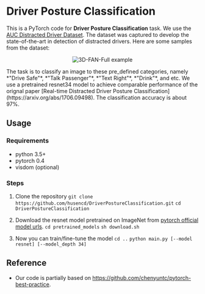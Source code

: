 # Driver Posture Classification

This is a PyTorch code for **Driver Posture Classification** task. We use the [AUC Distracted Driver Dataset](https://devyhia.github.io/projects/auc-distracted-driver-dataset). The dataset was captured to develop the state-of-the-art in detection of distracted drivers. Here are some samples from the dataset:
<p align='center'>
<img src='https://devyhia.github.io/images/projects/auc-distracted-driver-dataset/AUC-Dataset.png' title='3D-FAN-Full example' style='max-width:600px'></img>
</p>
The task is to classify an image to these pre_defined categories, namely *"Drive Safe"*, *"Talk Passenger"*, *"Text Right"*, *"Drink"*, and etc. We use a pretrained resnet34 model to achieve comparable performance of the orignal paper [Real-time Distracted Driver Posture Classification](https://arxiv.org/abs/1706.09498). The classification accuracy is about 97%.

## Usage
### Requirements
* python 3.5+
* pytorch 0.4
* visdom (optional)

### Steps
1. Clone the repository
	`git clone https://github.com/husencd/DriverPostureClassification.git`
	`cd DriverPostureClassification`

2. Download the resnet model pretrained on ImageNet from [pytorch official model urls](https://download.pytorch.org/models/).
	`cd pretrained_models`
	`sh download.sh`

3. Now you can train/fine-tune the model
	`cd ..`
	`python main.py [--model resnet] [--model_depth 34]`

## Reference

* Our code is partially based on https://github.com/chenyuntc/pytorch-best-practice.
